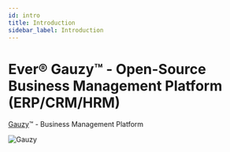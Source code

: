 ```yaml
---
id: intro
title: Introduction
sidebar_label: Introduction
---
```


# Ever® Gauzy™ - Open-Source Business Management Platform (ERP/CRM/HRM)

[Gauzy](https://gauzy.co)™ - Business Management Platform

![Gauzy](/assets/overview.png)
